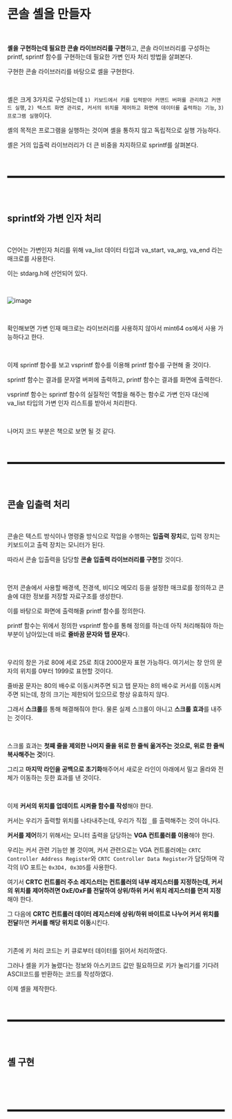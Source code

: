 # 콘솔 셸을 만들자

<br>

**셸을 구현하는데 필요한 콘솔 라이브러리를 구현**하고, 콘솔 라이브러리를 구성하는 printf, sprintf 함수를 구현하는데 필요한 가변 인자 처리 방법을 살펴본다.

구현한 콘솔 라이브러리를 바탕으로 셸을 구현한다.

<br>

셸은 크게 3가지로 구성되는데 ```1) 키보드에서 키를 입력받아 커맨드 버퍼를 관리하고 커맨드 실행```, ```2) 텍스트 화면 관리로, 커서의 위치를 제어하고 화면에 데이터를 출력하는 기능```, ```3) 프로그램 실행```이다.

셸의 목적은 프로그램을 실행하는 것이며 셸을 통하지 않고 독립적으로 실행 가능하다.

셸은 거의 입출력 라이브러리가 더 큰 비중을 차지하므로 sprintf를 살펴본다. 

<br><br>
<hr style="border: 2px solid;">
<br><br>

## sprintf와 가변 인자 처리

<br>

C언어는 가변인자 처리를 위해 va_list 데이터 타입과 va_start, va_arg, va_end 라는 매크로를 사용한다.

이는 stdarg.h에 선언되어 있다.

<br>

![image](https://user-images.githubusercontent.com/52172169/199242529-08404098-dcc4-42c4-9486-6f484772780a.png)

<br>

확인해보면 가변 인재 매크로는 라이브러리를 사용하지 않아서 mint64 os에서 사용 가능하다고 한다.

<br>

이제 sprintf 함수를 보고 vsprintf 함수를 이용해 printf 함수를 구현해 줄 것이다.

sprintf 함수는 결과를 문자열 버퍼에 출력하고, printf 함수는 결과를 화면에 출력한다.

vsprintf 함수는 sprintf 함수의 실질적인 역할을 해주는 함수로 가변 인자 대신에 va_list 타입의 가변 인자 리스트를 받아서 처리한다.

<br>

나머지 코드 부분은 책으로 보면 될 것 같다.

<br><br>
<hr style="border: 2px solid;">
<br><br>

## 콘솔 입출력 처리

<br>

콘솔은 텍스트 방식이나 명령줄 방식으로 작업을 수행하는 **입출력 장치**로, 입력 장치는 키보드이고 출력 장치는 모니터가 된다.

따라서 콘솔 입출력을 담당할 **콘솔 입출력 라이브러리를 구현**할 것이다.

<br>

먼저 콘솔에서 사용할 배경색, 전경색, 비디오 메모리 등을 설정한 매크로를 정의하고 콘솔에 대한 정보를 저장할 자료구조를 생성한다.

이를 바탕으로 화면에 출력해줄 printf 함수를 정의한다.

printf 함수는 위에서 정의한 vsprintf 함수를 통해 정의를 하는데 아직 처리해줘야 하는 부분이 남아있는데 바로 **줄바꿈 문자와 탭 문자**다.

<br>

우리의 창은 가로 80에 세로 25로 최대 2000문자 표현 가능하다. 여기서는 창 안의 문자의 위치를 0부터 1999로 표현할 것이다. 

줄바꿈 문자는 80의 배수로 이동시켜주면 되고 탭 문자는 8의 배수로 커서를 이동시켜주면 되는데, 창의 크기는 제한되어 있으므로 항상 유효하지 않다.

그래서 **스크롤**를 통해 해결해줘야 한다. 물론 실제 스크롤이 아니고 **스크롤 효과**를 내주는 것이다.

<br>

스크롤 효과는 **첫째 줄을 제외한 나머지 줄을 위로 한 줄씩 옮겨주는 것으로, 위로 한 줄씩 복사해주는 것**이다.

그리고 **마지막 라인을 공백으로 초기화**해주어서 새로운 라인이 아래에서 밀고 올라와 전체가 이동하는 듯한 효과를 낸 것이다.

<br>

이제 **커서의 위치를 업데이트 시켜줄 함수를 작성**해야 한다.

커서는 우리가 출력할 위치를 나타내주는데, 우리가 직접 ```_```를 출력해주는 것이 아니다.

**커서를 제어**하기 위해서는 모니터 출력을 담당하는 **VGA 컨트롤러를 이용**해야 한다.

우리는 커서 관련 기능만 볼 것이며, 커서 관련으로는 VGA 컨트롤러에는 ```CRTC Controller Address Register```와 ```CRTC Controller Data Register```가 담당하며 각각의 I/O 포트는 ```0x3D4, 0x3D5```를 사용한다.

여기서 **CRTC 컨트롤러 주소 레지스터는 컨트롤러의 내부 레지스터를 지정하는데, 커서의 위치를 제어하려면 0xE/0xF를 전달하여 상위/하위 커서 위치 레지스터를 먼저 지정**해야 한다.

그 다음에 **CRTC 컨트롤러 데이터 레지스터에 상위/하위 바이트로 나누어 커서 위치를 전달**하면 **커서를 해당 위치로 이동**시킨다.

<br>

기존에 키 처리 코드는 키 큐로부터 데이터를 읽어서 처리하였다.

그러나 셸을 키가 눌렸다는 정보와 아스키코드 값만 필요하므로 키가 눌리기를 기다려 ASCII코드를 반환하는 코드를 작성하였다.

이제 셸을 제작한다.

<br><br>
<hr style="border: 2px solid;">
<br><br>

## 셸 구현

<br>



<br><br>
<hr style="border: 2px solid;">
<br><br>
